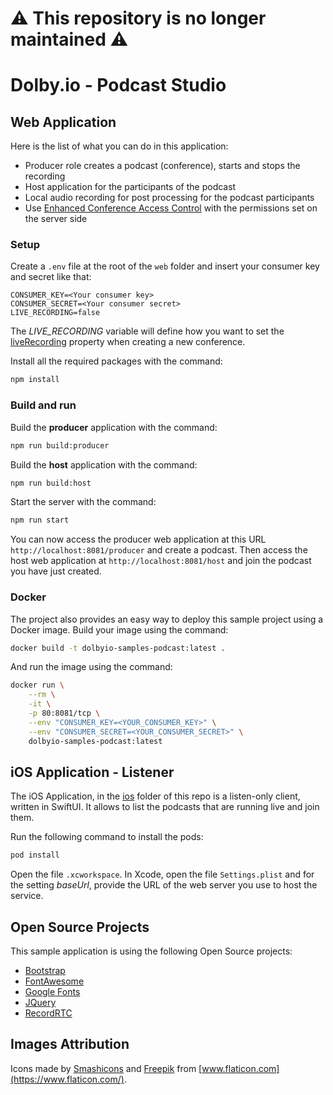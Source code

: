 # :warning: This repository is no longer maintained :warning:

# Dolby.io - Podcast Studio

## Web Application

Here is the list of what you can do in this application:

-   Producer role creates a podcast (conference), starts and stops the recording
-   Host application for the participants of the podcast
-   Local audio recording for post processing for the podcast participants
-   Use [Enhanced Conference Access Control](https://dolby.io/developers/interactivity-apis/guides/enhanced-conference-access-control) with the permissions set on the server side

### Setup

Create a `.env` file at the root of the `web` folder and insert your consumer key and secret like that:

```
CONSUMER_KEY=<Your consumer key>
CONSUMER_SECRET=<Your consumer secret>
LIVE_RECORDING=false
```

The *LIVE_RECORDING* variable will define how you want to set the [liveRecording](https://docs.dolby.io/interactivity/reference/conference#postconferencecreate) property when creating a new conference.

Install all the required packages with the command:

```bash
npm install
```

### Build and run

Build the **producer** application with the command:

```bash
npm run build:producer
```

Build the **host** application with the command:

```bash
npm run build:host
```

Start the server with the command:

```bash
npm run start
```

You can now access the producer web application at this URL `http://localhost:8081/producer` and create a podcast. Then access the host web application at `http://localhost:8081/host` and join the podcast you have just created.

### Docker

The project also provides an easy way to deploy this sample project using a Docker image. Build your image using the command:

```bash
docker build -t dolbyio-samples-podcast:latest .
```

And run the image using the command:

```bash
docker run \
    --rm \
    -it \
    -p 80:8081/tcp \
    --env "CONSUMER_KEY=<YOUR_CONSUMER_KEY>" \
    --env "CONSUMER_SECRET=<YOUR_CONSUMER_SECRET>" \
    dolbyio-samples-podcast:latest
```

## iOS Application - Listener

The iOS Application, in the [ios](ios) folder of this repo is a listen-only client, written in SwiftUI. It allows to list the podcasts that are running live and join them.

Run the following command to install the pods:

```bash
pod install
```

Open the file `.xcworkspace`. In Xcode, open the file `Settings.plist` and for the setting *baseUrl*, provide the URL of the web server you use to host the service.


## Open Source Projects

This sample application is using the following Open Source projects:

-   [Bootstrap](https://getbootstrap.com)
-   [FontAwesome](https://fontawesome.com)
-   [Google Fonts](https://fonts.google.com)
-   [JQuery](https://jquery.com)
-   [RecordRTC](https://github.com/muaz-khan/RecordRTC)

## Images Attribution

Icons made by [Smashicons](https://www.flaticon.com/authors/smashicons) and [Freepik](https://www.freepik.com) from [www.flaticon.com](https://www.flaticon.com/).
